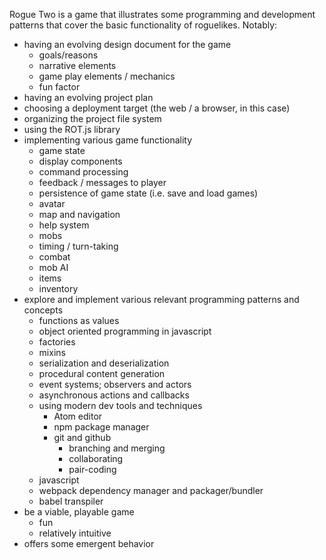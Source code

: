 Rogue Two is a game that illustrates some programming and development patterns that cover the basic functionality of roguelikes. Notably:
* having an evolving design document for the game
  * goals/reasons
  * narrative elements
  * game play elements / mechanics
  * fun factor
* having an evolving project plan
* choosing a deployment target (the web / a browser, in this case)
* organizing the project file system
* using the ROT.js library
* implementing various game functionality
  * game state
  * display components
  * command processing
  * feedback / messages to player
  * persistence of game state (i.e. save and load games)
  * avatar
  * map and navigation
  * help system
  * mobs
  * timing / turn-taking
  * combat
  * mob AI
  * items
  * inventory
* explore and implement various relevant programming patterns and concepts
  * functions as values
  * object oriented programming in javascript
  * factories
  * mixins
  * serialization and deserialization
  * procedural content generation
  * event systems; observers and actors
  * asynchronous actions and callbacks
  * using modern dev tools and techniques
    * Atom editor
    * npm package manager
    * git and github
      * branching and merging
      * collaborating
      * pair-coding
  * javascript
  * webpack dependency manager and packager/bundler
  * babel transpiler
* be a viable, playable game
  * fun
  * relatively intuitive
* offers some emergent behavior
